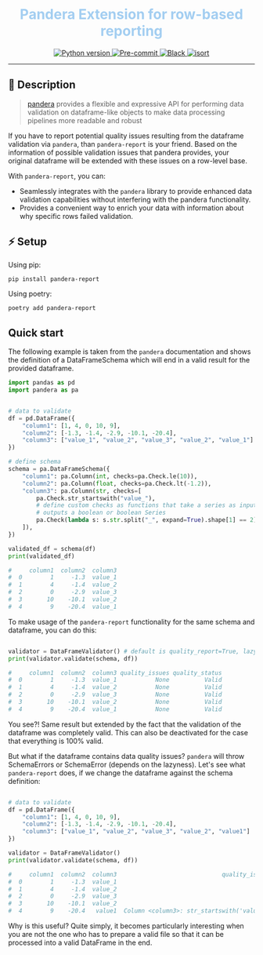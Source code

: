 <h1 align="center" style="color: #a3cef1">
  Pandera Extension for row-based reporting
</h1>
<p align="center">
    <!-- Line 1 -->
    <a href="https://python.org">
        <img src="https://img.shields.io/badge/python-v3.8+-white.svg?logo=python&logoColor=a3cef1&label=python&color=a3cef1" alt="Python version">
    </a>
    <a href="https://github.com/pre-commit/pre-commit">
        <img src="https://img.shields.io/badge/pre--commit-enabled-brightgreen?logo=pre-commit&logoColor=a3cef1&color=a3cef1" alt="Pre-commit">
    </a>
    <a href="https://github.com/psf/black">
        <img src="https://img.shields.io/badge/code%20style-black-000000.svg?color=a3cef1" alt="Black">
    </a>
    <a href="https://pycqa.github.io/isort/">
        <img src="https://img.shields.io/badge/%20imports-isort-%231674b1?style=flat&color=a3cef1" alt="isort">
    </a>
</p>

---

## 🚀 Description

> [pandera](https://github.com/unionai-oss/pandera) provides a flexible and expressive API for performing data
> validation on dataframe-like objects to make data processing pipelines more
> readable and robust

If you have to report potential quality issues resulting from the dataframe validation via `pandera`, than `pandera-report` is your friend. Based on the information of possible validation issues that pandera provides, your original dataframe will be extended with these issues on a row-level base.

With
`pandera-report`, you can:

- Seamlessly integrates with the `pandera` library to provide enhanced data validation capabilities without interfering with the pandera functionality.
- Provides a convenient way to enrich your data with information about why specific rows failed validation.

## ⚡ Setup

Using pip:

```bash
pip install pandera-report
```

Using poetry:

```bash
poetry add pandera-report
```

## Quick start

The following example is taken from the `pandera` documentation and shows the definition of a DataFrameSchema which will end in a valid result for the provided dataframe.

```Python
import pandas as pd
import pandera as pa


# data to validate
df = pd.DataFrame({
    "column1": [1, 4, 0, 10, 9],
    "column2": [-1.3, -1.4, -2.9, -10.1, -20.4],
    "column3": ["value_1", "value_2", "value_3", "value_2", "value_1"]
})

# define schema
schema = pa.DataFrameSchema({
    "column1": pa.Column(int, checks=pa.Check.le(10)),
    "column2": pa.Column(float, checks=pa.Check.lt(-1.2)),
    "column3": pa.Column(str, checks=[
        pa.Check.str_startswith("value_"),
        # define custom checks as functions that take a series as input and
        # outputs a boolean or boolean Series
        pa.Check(lambda s: s.str.split("_", expand=True).shape[1] == 2)
    ]),
})

validated_df = schema(df)
print(validated_df)

#     column1  column2  column3
#  0        1     -1.3  value_1
#  1        4     -1.4  value_2
#  2        0     -2.9  value_3
#  3       10    -10.1  value_2
#  4        9    -20.4  value_1
```

To make usage of the `pandera-report` functionality for the same schema and dataframe, you can do this:

```Python

validator = DataFrameValidator() # default is quality_report=True, lazy=True
print(validator.validate(schema, df))

#     column1  column2  column3 quality_issues quality_status
#  0        1     -1.3  value_1           None          Valid
#  1        4     -1.4  value_2           None          Valid
#  2        0     -2.9  value_3           None          Valid
#  3       10    -10.1  value_2           None          Valid
#  4        9    -20.4  value_1           None          Valid
```

You see?! Same result but extended by the fact that the validation of the dataframe was completely valid. This can also be deactivated for the case that everything is 100% valid.

But what if the dataframe contains data quality issues? `pandera` will throw SchemaErrors or SchemaError (depends on the lazyness). Let's see what `pandera-report` does, if we change the dataframe against the schema definition:

```Python

# data to validate
df = pd.DataFrame({
    "column1": [1, 4, 0, 10, 9],
    "column2": [-1.3, -1.4, -2.9, -10.1, -20.4],
    "column3": ["value_1", "value_2", "value_3", "value_2", "value1"]
})

validator = DataFrameValidator()
print(validator.validate(schema, df))

#     column1  column2  column3                              quality_issues quality_status
#  0        1     -1.3  value_1                                        None          Valid
#  1        4     -1.4  value_2                                        None          Valid
#  2        0     -2.9  value_3                                        None          Valid
#  3       10    -10.1  value_2                                        None          Valid
#  4        9    -20.4   value1  Column <column3>: str_startswith('value_')        Invalid
```

Why is this useful? Quite simply, it becomes particularly interesting when you are not the one who has to prepare a valid file so that it can be processed into a valid DataFrame in the end.
